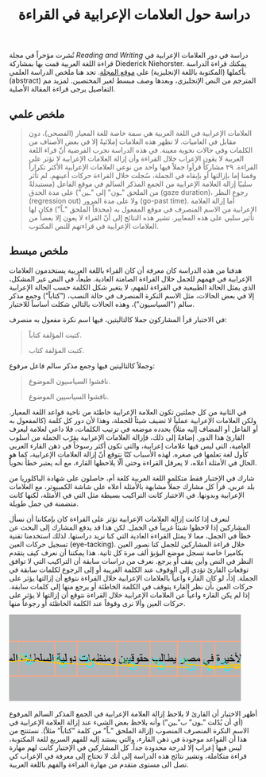 ﻿---
layout: post
title: دراسة حول العلامات الإعرابية في القراءة
permalink: /parsing-non-standard-ar/
lang: ar
length: medium
tags:
    - linguistics
 # updates: 
 #  - date:
 #    contents:
excerpt_separator: <!--excerpt_end-->
# thumbnail: /images/2020-08-30/tracking.png
---

نُشرت مؤخراً في مجلة *Reading and Writing* دراسة في دور العلامات الإعرابية في قراءة اللغة العربية قمت بها بمشاركة Diederick Niehorster. يمكنك قراءة الدراسة بأكملها (المكتوبة باللغة الإنجليزية) على [موقع المجلة](https://link.springer.com/article/10.1007/s11145-020-10040-6). تجد هنا ملخص الدراسة العلمي (abstract) المترجم من النص الإنجليزي، وبعدها وصف مبسط  لغير المختصين. لمزيد مم التفاصيل يرجى قراءة المقالة الأصلية.

<!--excerpt_end-->

## ملخص علمي

> العلامات الإعرابية في اللغة العربية هي سمة خاصة للغة المعيار (الفصحى)، دون مقابل في العاميات. لا تظهر هذه العلامات إملائيةً إلا في بعض الأصناف من الكلمات وفي حالات نحوية معينة. في هذه الدراسة نجرب الفرضية أنّ قراء اللغة العربية لا يعَون الإعراب خلال القراءة وأن إزالة العلامات الإعرابية لا تؤثر على القراءة. ٢٩ مشاركاً قرأوا جملاً فيها واحد من نوعي العلامات الإعرابية الأكثر تكراراً وقمنا إما بإزالتها أو بإبقاه في الجملة، سُجلت خلال القراءة حركات أعينهم. لم تأثر سلبيًا إزالة العلامة الإعرابية من الجمع المذكر السالم في موقع الفاعل (مستبدلةً من الملحق "ـون" إلى "ـين") على مدة الحدق (gaze duration)، رجوع النظر (regression out) ولا على مدة المرور (go-past time). أما إزالة العلامة الإعرابية من الاسم المنصرف في موقع المفعول به (محذفاً الملحق "ـاً") فكان لها تأثير سلبي على هذه المعايير. تشير هذه النتائج إلى أنّ القراء لا يعون إلا بعضاً من العلامات الإعرابية في قراءتهم للنص المكتوب.

## ملخص مبسط

هدفنا من هذه الدراسة كان معرفة أن كان القراء باللغة العربية يستخدمون العلامات الإعرابية في فهمهم للجمل خلال القراءة الصامتة العادية. طبعاً، في النص غير المشكل، الذي يمثل الحالة الطبيعية في القراءة للفهم، لا يتغير شكل الكلمة حسب الحالة الإعرابية إلا في بعض الحالات، مثل الاسم النكرة المنصرف في حالة النصب، (”كتاباً”) وجمع مذكر سالم (”السياسيون”)، وهذه الحالات بالتالي شكلت أساساً للاختبار.

في الاختبار قرأ المشاركون جملا كالتاليتين، فيها اسم نكرة مفعول به منصرف:

> كتبت المؤلفة كتاباً.
>
> كتبت المؤلفة كتاب.


وجملاً كالتاليتين فيها وجمع مذكر سالم فاعل مرفوع:

> ناقشوا السياسيون الموضوع.
>
> ناقشوا السياسيين الموضوع.

في الثانية من كل جملتين تكون العلامة الإعرابية خاطئة من ناحية قواعد اللغة المعيار. ولكن العلامات الإعرابية عملياً لا تضيف شيئاً للجملة، وهذا لأن دور كل كلمة (كالمفعول به أو الفاعل أو المضاف إليه مثلاً) يحدده موضعه في ترتيب الكلمات، فلا داعي لعلامة ليعرف القارئ هذا الدور. إضافةً إلى ذلك، فإزالة العلامات الإعرابية يقرّب الجملة من أسلوب العامية، التي ليس فيها علامات إعرابية، والتي تكون أكثر رسوخاً في ذهن القارء العربي كأول لغة تعلمها في صغره. لهذه الأسباب كنّا نتوقع أنّ إزالة العلامات الإعرابية، كما هو الحال في الأمثلة أعلاه، لا يعرقل القراءة وحتى ألّا يلاحظها القارء، مع أنه يعتبر خطأ نحوياً.

شارك في الإختبار فقط متكلمو اللغة العربية كلغة أم، حاصلون على شهادة الباكلوريا من بلد عربي. قرأ كل مشارك جملاً مشابهة بالأمثلة أعلاه على شاشة الكمبيوتر، مع العلامات الإعرابية وبدونها. في الاختبار كانت التراكيب بسيطة مثل التي في الأمثلة، لكنها كانت متضمنة في جمل طويلة.

لنعرف إذا كانت إزالة العلامات الإعرابية تؤثر على القراءة كان بإمكاننا أن نسأل المشاركين إذا لاحظوا شيئاً غريباً في الجمل. لكن هذا قد يدفع المشارك إلى البحث عن خطأ في الجمل، مما لا يمثل القراءة العادية التي كنا نريد دراستها. لذلك استخدمنا تقنية تسجيل حركات العين (eye-tacking). خلال قراءة المشاركين للجمل كنا نصور العين بكاميرا خاصة تسجل موضع البؤبؤ ألف مرة كل ثانية. هذا يمكننا أن نعرف كيف يتقدم النظر في النص وأين يقف أو يرجع. نعرف من دراسات سابقة أن التراكيب التي لا توافق توقعات القارئ تؤدي إلي الوقوف عند الكلمة الغريبة أو إلى الرجوع لكلمات سابقة في الجملة. إذاً، لو كان القارء واعياً بالعلامات الإعرابية خلال القراءة نتوقع أن إزالتها يؤثر على حركات العين بأن نظر القارء يتوقف في الكلمة الخاطئة أو يرجع منها إلى كلمات سابقة. إذا لم يكن القارء واعياً عن العلامات الإعرابية خلال القراءة نتوقع أن إزالتها لا يؤثر على حركات العين وألا نرى وقوفاً عند الكلمة الخاظئة أو رجوعاً منها.

![تحليل حركات العين](/images/2020-08-30/tracking.png)

أظهر الاختبار أن القارئ لا يلاحظ إزالة العلامة الإعرابية في الجمع المذكر السالم المرفوع (أي أن بُدّلت ”ـون” ب”ـين”) وأنه يلاحظ بعض الشيء عند إزالة العلامة الإعرابية في الاسم النكرة المنصرف المنصوب (إزالة الملحق ”ـاً” من كلمة ”كتاباً” مثلاً). نستنتج من هذا أن القواعد موجودة في ذهن القارء، والتي يستند إليه للفهم السريع للغة المكتوبة، ليس فيها إعراب إلا لدرجة محدودة جداً. كل المشاركين في الإختبار كانت لهم مهارة قراءة متكاملة، وتشير نتائج هذه الدراسة إلى أنك لا تحتاج إلى معرفة في الإعراب كي تصل الى مستوى متقدم من مهارة القراءة والفهم باللغة العربية.

